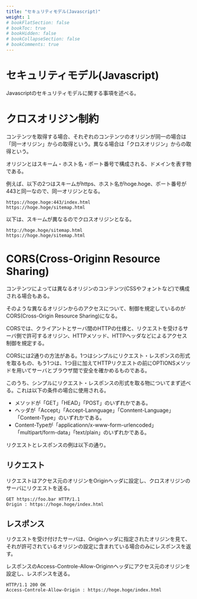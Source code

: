 ```yaml
---
title: "セキュリティモデル(Javascript)"
weight: 1
# bookFlatSection: false
# bookToc: true
# bookHidden: false
# bookCollapseSection: false
# bookComments: true
---
```


# セキュリティモデル(Javascript)

Javascriptのセキュリティモデルに関する事項を述べる。

# クロスオリジン制約

コンテンツを取得する場合、それぞれのコンテンツのオリジンが同一の場合は「同一オリジン」からの取得という。異なる場合は「クロスオリジン」からの取得という。

オリジンとはスキーム・ホスト名・ポート番号で構成される、ドメインを表す物である。

例えば、以下の2つはスキームがhttps、ホスト名がhoge.hoge、ポート番号が443と同一なので、同一オリジンとなる。

```
https://hoge.hoge:443/index.html
https://hoge.hoge/sitemap.html
```

以下は、スキームが異なるのでクロスオリジンとなる。

```
http://hoge.hoge/sitemap.html
https://hoge.hoge/sitemap.html
```

# CORS(Cross-Originn Resource Sharing)

コンテンツによっては異なるオリジンのコンテンツ(CSSやフォントなど)で構成される場合もある。

そのような異なるオリジンからのアクセスについて、制御を規定しているのがCORS(Cross-Origin Resource Sharing)になる。

CORSでは、クライアントとサーバ間のHTTPの仕様と、リクエストを受けるサーバ側で許可するオリジン、HTTPメソッド、HTTPヘッダなどによるアクセス制御を規定する。

CORSには2通りの方法がある。1つはシンプルにリクエスト・レスポンスの形式を取るもの、もう1つは、1つ目に加えてHTTPリクエストの前にOPTIONSメソッドを用いてサーバとブラウザ間で安全を確かめるものである。

このうち、シンプルにリクエスト・レスポンスの形式を取る物についてまず述べる。これは以下の条件の場合に使用される。

- メソッドが「GET」「HEAD」「POST」のいずれかである。
- ヘッダが「Accept」「Accept-Lannguage」「Conntent-Language」「Content-Type」のいずれかである。
- Content-Typeが「applicationn/x-www-form-urlencoded」「multipart/form-data」「text/plain」のいずれかである。

リクエストとレスポンスの例は以下の通り。

## リクエスト

リクエストはアクセス元のオリジンをOriginヘッダに設定し、クロスオリジンのサーバにリクエストを送る。

```
GET https://foo.bar HTTP/1.1
Origin : https://hoge.hoge/index.html
```

## レスポンス

リクエストを受け付けたサーバは、Originヘッダに指定されたオリジンを見て、それが許可されているオリジンの設定に含まれている場合のみにレスポンスを返す。

レスポンスのAccess-Controle-Allow-Originnヘッダにアクセス元のオリジンを設定し、レスポンスを送る。

```
HTTP/1.1 200 OK
Access-Controle-Allow-Origin : https://hoge.hoge/index.html
```
